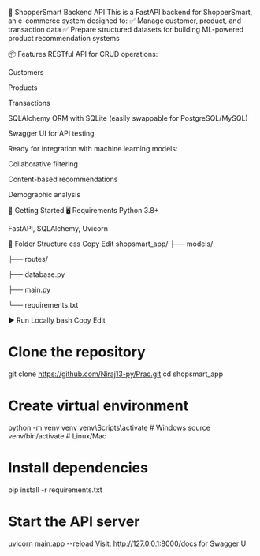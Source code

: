 🛒 ShopperSmart Backend API
This is a FastAPI backend for ShopperSmart, an e-commerce system designed to:
✅ Manage customer, product, and transaction data
✅ Prepare structured datasets for building ML-powered product recommendation systems

📦 Features
RESTful API for CRUD operations:

Customers

Products

Transactions

SQLAlchemy ORM with SQLite (easily swappable for PostgreSQL/MySQL)

Swagger UI for API testing

Ready for integration with machine learning models:

Collaborative filtering

Content-based recommendations

Demographic analysis

🚀 Getting Started
🖥 Requirements
Python 3.8+

FastAPI, SQLAlchemy, Uvicorn

📂 Folder Structure
css
Copy
Edit
shopsmart_app/
├── models/

├── routes/

├── database.py

├── main.py

└── requirements.txt


▶️ Run Locally
bash
Copy
Edit
# Clone the repository
git clone https://github.com/Niraj13-py/Prac.git
cd shopsmart_app

# Create virtual environment
python -m venv venv
venv\Scripts\activate   # Windows
source venv/bin/activate  # Linux/Mac

# Install dependencies
pip install -r requirements.txt

# Start the API server
uvicorn main:app --reload
Visit: http://127.0.0.1:8000/docs for Swagger U
